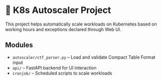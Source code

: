 # 🚀 K8s Autoscaler Project

This project helps automatically scale workloads on Kubernetes based on working hours and exceptions declared through Web UI.

## Modules

- `autoscaler/ctf_parser.py` – Load and validate Compact Table Format input
- `api/` – FastAPI backend for UI interaction
- `cronjob/` – Scheduled scripts to scale workloads
